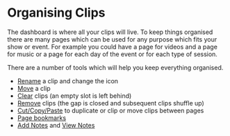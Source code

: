 # Organising Clips

The dashboard is where all your clips will live. To keep things organised there are many pages which can be used for any purpose which fits your show or event.  For example you could have a page for videos and a page for music or a page for each day of the event or for each type of session.

There are a number of tools which will help you keep everything organised.

- [Rename](clipSettings/rename.md) a clip and change the icon
- [Move](toolbar/edit.md) a clip
- [Clear](clipSettings/clear.md) clips (an empty slot is left behind) 
- [Remove](clipSettings/remove.md) clips (the gap is closed and subsequent clips shuffle up)
- [Cut/Copy/Paste](clipSettings/cutCopyPaste.md) to duplicate or clip or move clips between pages
- [Page bookmarks](pages.md)
- [Add Notes](clipSettings/notes.md) and [View Notes](toolbar/notes.md)
